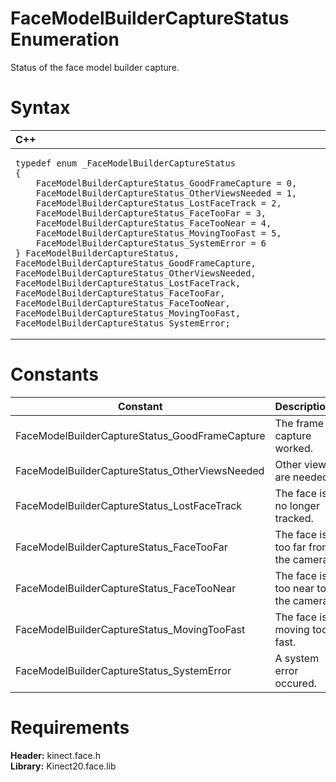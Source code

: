 FaceModelBuilderCaptureStatus Enumeration  
=========================================  

Status of the face model builder capture. <span id="syntaxSection"></span>

Syntax  
======  

<table>
<colgroup>
<col width="100%" />
</colgroup>
<thead>
<tr class="header">
<th align="left">C++</th>
</tr>
</thead>
<tbody>
<tr class="odd">
<td align="left"><pre><code>typedef enum _FaceModelBuilderCaptureStatus  
{  
    FaceModelBuilderCaptureStatus_GoodFrameCapture = 0,  
    FaceModelBuilderCaptureStatus_OtherViewsNeeded = 1,  
    FaceModelBuilderCaptureStatus_LostFaceTrack = 2,  
    FaceModelBuilderCaptureStatus_FaceTooFar = 3,  
    FaceModelBuilderCaptureStatus_FaceTooNear = 4,  
    FaceModelBuilderCaptureStatus_MovingTooFast = 5,  
    FaceModelBuilderCaptureStatus_SystemError = 6  
} FaceModelBuilderCaptureStatus, FaceModelBuilderCaptureStatus_GoodFrameCapture, FaceModelBuilderCaptureStatus_OtherViewsNeeded, FaceModelBuilderCaptureStatus_LostFaceTrack, FaceModelBuilderCaptureStatus_FaceTooFar, FaceModelBuilderCaptureStatus_FaceTooNear, FaceModelBuilderCaptureStatus_MovingTooFast, FaceModelBuilderCaptureStatus_SystemError;</code></pre></td>
</tr>
</tbody>
</table>

<span id="ID4EPB"></span>

Constants  
=========  

| Constant                                        | Description                          |
|-------------------------------------------------|--------------------------------------|
| FaceModelBuilderCaptureStatus\_GoodFrameCapture | The frame capture worked.            |
| FaceModelBuilderCaptureStatus\_OtherViewsNeeded | Other views are needed.              |
| FaceModelBuilderCaptureStatus\_LostFaceTrack    | The face is no longer tracked.       |
| FaceModelBuilderCaptureStatus\_FaceTooFar       | The face is too far from the camera. |
| FaceModelBuilderCaptureStatus\_FaceTooNear      | The face is too near to the camera.  |
| FaceModelBuilderCaptureStatus\_MovingTooFast    | The face is moving too fast.         |
| FaceModelBuilderCaptureStatus\_SystemError      | A system error occured.              |

<span id="requirements"></span>

Requirements  
============  

**Header:** kinect.face.h  
**Library:** Kinect20.face.lib  



<!--Please do not edit the data in the comment block below.-->
<!--
TOCTitle : FaceModelBuilderCaptureStatus Enumeration
RLTitle : FaceModelBuilderCaptureStatus Enumeration
KeywordK : FaceModelBuilderCaptureStatus enumeration
HelpPriority : 2
KeywordF : FaceModelBuilderCaptureStatus
KeywordF : Microsoft.Kinect.face.FaceModelBuilderCaptureStatus
KeywordA : T:Microsoft.Kinect.face.FaceModelBuilderCaptureStatus
AssetID : T:Microsoft.Kinect.face.FaceModelBuilderCaptureStatus
Locale : en-us
CommunityContent : 1
APIType : Managed
APILocation : 
APIName : Microsoft.Kinect.face.FaceModelBuilderCaptureStatus
TargetOS : Windows
TopicType : kbSyntax
DevLang : C++
DocSet : K4Wv2
ProjType : K4Wv2Proj
Technology : Kinect for Windows
Product : Kinect for Windows SDK v2
productversion : 20
-->
